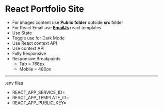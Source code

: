 # React Portfolio Site

* For images content use **Public folder** outside **src** folder
* For React Email use **[EmailJs](https://www.emailjs.com/)** react templates
* Use State
* Toggle use for Dark Mode
* Use React context API 
* Use context API
* Fully Responsive 
* Responsive Breakpoints 
    * Tab = 768px
    * Mobile = 480px

-----------
.env files
* REACT_APP_SERVICE_ID=
* REACT_APP_TEMPLATE_ID=
* REACT_APP_PUBLIC_KEY=
